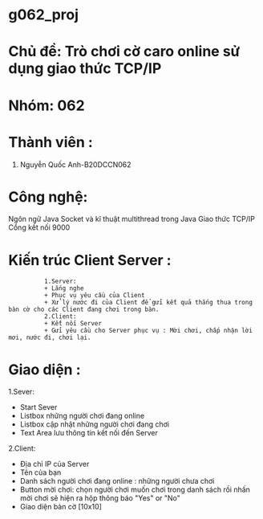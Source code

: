 # g062_proj
# Chủ đề: Trò chơi cờ caro online sử dụng giao thức TCP/IP
# Nhóm: 062
# Thành viên : 
1. Nguyễn Quốc Anh-B20DCCN062
# Công nghệ: 
Ngôn ngữ Java
Socket và kĩ thuật multithread trong Java 
Giao thức TCP/IP
Cổng kết nối 9000
# Kiến trúc Client Server : 
              1.Server:
              + Lắng nghe
              + Phục vụ yêu cầu của Client
              + Xử lý nước đi của Client để gửi kết quả thắng thua trong bàn cờ cho các Client đang chơi trong bàn.
              2.Client:
              + Kết nối Server
              + Gửi yêu cầu cho Server phục vụ : Mời chơi, chấp nhận lời mơi, nước đi, chơi lại.
# Giao diện :
1.Sever:
+ Start Sever
+ Listbox những người chơi đang online
+ Listbox cập nhật những người chơi đang chơi
+ Text Area lưu thông tin kết nối đến Server

2.Client:
+ Địa chỉ IP của Server
+ Tên của bạn
+ Danh sách người chơi đang online : những người chưa chơi
+ Button mời chơi: chọn người chơi muốn chơi trong danh sách rồi nhấn mời chơi sẽ hiện ra hộp thông báo "Yes" or "No"
+ Giao diện bàn cờ [10x10]  
              
